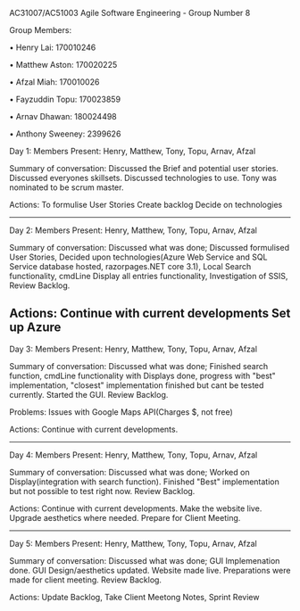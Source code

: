 AC31007/AC51003 Agile Software Engineering - Group Number 8

Group Members:

•	Henry Lai: 170010246

•	Matthew Aston: 170020225  

•	Afzal Miah: 170010026

•	Fayzuddin Topu: 170023859

•	Arnav Dhawan: 180024498

•	Anthony Sweeney: 2399626

  

Day 1:
Members Present:
Henry, Matthew, Tony, Topu, Arnav, Afzal

Summary of conversation:
Discussed the Brief and potential user stories.
Discussed everyones skillsets.
Discussed technologies to use.
Tony was nominated to be scrum master.

Actions:
To formulise User Stories
Create backlog 
Decide on technologies

-----------------------------------------------------------------------------------------------------

Day 2:
Members Present: 
Henry, Matthew, Tony, Topu, Arnav, Afzal

Summary of conversation:
Discussed what was done; Discussed formulised User Stories, Decided upon technologies(Azure Web Service and SQL Service database hosted, razorpages.NET core 3.1), Local Search functionality, cmdLine Display all entries functionality, Investigation of SSIS, Review Backlog.

Actions:
Continue with current developments
Set up Azure
-----------------------------------------------------------------------------------------------------

Day 3:
Members Present:
Henry, Matthew, Tony, Topu, Arnav, Afzal

Summary of conversation:
Discussed what was done; Finished search function, cmdLine functionality with Displays done, progress with "best" implementation, "closest" implementation finished but cant be tested currently.
Started the GUI.
Review Backlog.

Problems:
Issues with Google Maps API(Charges $, not free)

Actions:
Continue with current developments.

-----------------------------------------------------------------------------------------------------

Day 4:
Members Present:
Henry, Matthew, Tony, Topu, Arnav, Afzal

Summary of conversation:
Discussed what was done; Worked on Display(integration with search function). Finished "Best" implementation but not possible to test right now.
Review Backlog.

Actions:
Continue with current developments.
Make the website live.
Upgrade aesthetics where needed.
Prepare for Client Meeting.

-----------------------------------------------------------------------------------------------------


Day 5:
Members Present:
Henry, Matthew, Tony, Topu, Arnav, Afzal

Summary of conversation:
Discussed what was done; GUI Implemenation done. GUI Design/aesthetics updated. Website made live. Preparations were made for client meeting. 
Review Backlog.

Actions:
Update Backlog, Take Client Meetong Notes, Sprint Review


